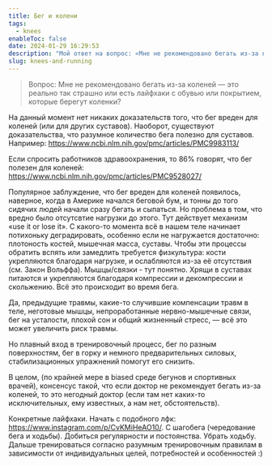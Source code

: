 ```yaml
---
title: Бег и колени
tags:
  - knees
enableToc: false
date: 2024-01-29 16:29:53
description: "Мой ответ на вопрос: «Мне не рекомендовано бегать из-за коленей — это реально так страшно или есть лайфхаки с обувью или покрытием, которые берегут коленки?»"
slug: knees-and-running
---
```

> Вопрос: Мне не рекомендовано бегать из-за коленей — это реально так страшно или есть лайфхаки с обувью или покрытием, которые берегут коленки?

На данный момент нет никаких доказательств того, что бег вреден для коленей (или для других суставов). Наоборот, существуют доказательства, что разумное количество бега полезно для суставов. Например: <https://www.ncbi.nlm.nih.gov/pmc/articles/PMC9983113/>

Если спросить работников здравоохранения, то 86% говорят, что бег полезен для коленей: <https://www.ncbi.nlm.nih.gov/pmc/articles/PMC9528027/>

Популярное заблуждение, что бег вреден для коленей появилось, наверное, когда в Америке начался беговой бум, и тонны до того сидячих людей начали сразу бегать и сыпаться. Но проблема в том, что вредно было отсутсвтие нагрузки до этого. Тут действует механизм «use it or lose it». С какого-то момента всё в нашем теле начинает потихоньку деградировать, особенно если не нагружается достаточно: плотоность костей, мышечная масса, суставы. Чтобы эти процессы обратить вспять или замедлить требуется физкультура: кости укрепляются благодаря нагрузке, и ослабляются из-за её отсутствия (см. Закон Вольффа). Мышцы/связки - тут понятно. Хрящи в суставах питаются и укрепляются благодаря компрессии и декомпрессии и скольжению. Всё это происходит во время бега.

Да, предыдущие травмы, какие-то случившие компенсации травм в теле, неготовые мышцы,  непроработанные нервно-мышечные связи, бег на усталости, плохой сон и общий жизненный стресс, — всё это может увеличить риск травмы.

Но плавный вход в тренировочный процесс, бег по разным поверхностям, бег в горку и немного предварительных силовых, стабилизационных упражнений помогут его снизить.

В целом, (по крайней мере в biased среде бегунов и спортивных врачей), консенсус такой, что если доктор не рекомендует бегать из-за коленей, то это негодный доктор (если там нет каких-то исключительных, ему известных, а нам нет, обстоятельств).

Конкретные лайфхаки. Начать с подобного лфк: <https://www.instagram.com/p/CvKMiHeAO10/>. С шагобега (чередование бега и ходьбы). Добиться регулярности и постоянства. Убрать ходьбу. Дальше тренироваться согласно разумным тренировочным правилам в зависимости от индивидуальных целей, потребностей и особенностей :)